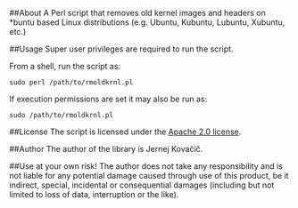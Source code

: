 ##About
A Perl script that removes old kernel images and headers on *buntu based Linux
distributions (e.g. Ubuntu, Kubuntu, Lubuntu, Xubuntu, etc.)

##Usage
Super user privileges are required to run the script.

From a shell, run the script as:

`sudo perl /path/to/rmoldkrnl.pl`

If execution permissions are set it may also be run as:

`sudo /path/to/rmoldkrnl.pl`

##License
The script is licensed under the
[Apache 2.0 license](http://www.apache.org/licenses/LICENSE-2.0).

##Author
The author of the library is Jernej Kova&#x010d;i&#x010d;.

##Use at your own risk!
The author does not take any responsibility and is not liable for any potential
damage caused through use of this product, be it indirect, special, incidental or
consequential damages (including but not limited to loss of data, interruption
or the like).
